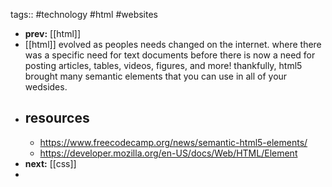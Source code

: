 tags:: #technology #html #websites

- **prev:** [[html]]
- [[html]] evolved as peoples needs changed on the internet. where there was a specific need for text documents before there is now a need for posting articles, tables, videos, figures, and more! thankfully, html5 brought many semantic elements that you can use in all of your wedsides.
- ## resources
	- https://www.freecodecamp.org/news/semantic-html5-elements/
	- https://developer.mozilla.org/en-US/docs/Web/HTML/Element
- **next:** [[css]]
-